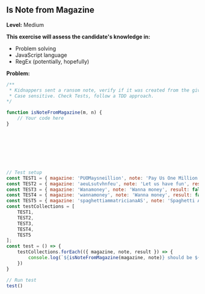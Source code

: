 ## Is Note from Magazine


**Level:** Medium

**This exercise will assess the candidate's knowledge in:**
- Problem solving
- JavaScript language
- RegEx (potentially, hopefully)

**Problem:**
```javascript
/**
 * Kidnappers sent a ransom note, verify if it was created from the given magazine.
 * Case sensitive. Check Tests, follow a TDD approach.
*/

function isNoteFromMagazine(m, n) {
    // Your code here
}








// Test setup
const TEST1 = { magazine: 'PUOMaysneillion', note: 'Pay Us One Million', result: true };
const TEST2 = { magazine: 'aeuLsutvhnfeu', note: 'Let us have fun', result: true };
const TEST3 = { magazine: 'Wanamoney', note: 'Wanna money', result: false };
const TEST4 = { magazine: 'wannamoney', note: 'Wanna money', result: false };
const TEST5 = { magazine: 'spaghettiammatricianaAS', note: 'Spaghetti Ammatriciana', result: true };
const testCollections = [
    TEST1,
    TEST2,
    TEST3,
    TEST4,
    TEST5
];
const test = () => {
    testCollections.forEach(({ magazine, note, result }) => {
        console.log(`${isNoteFromMagazine(magazine, note)} should be ${result}`)
    })
}

// Run test
test()
```

